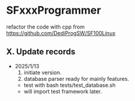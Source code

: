 # SFxxxProgrammer
refactor the code with cpp from https://github.com/DediProgSW/SF100Linux

## X. Update records
- 2025/1/13
  1. initiate version.  
  2. database parser ready for mainly features.  
    - test with bash tests/test_database.sh  
    - will import test framework later.  